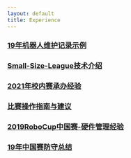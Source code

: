 ```yaml
---
layout: default 
title: Experience
---
```

### [19年机器人维护记录示例](Experience/19年机器人维护记录示例)
### [Small-Size-League技术介绍](Experience/Small-Size-League技术介绍)
### [2021年校内赛承办经验](Experience/2021年校内赛承办经验)
### [比赛操作指南与建议](Experience/比赛操作指南与建议)
### [2019RoboCup中国赛-硬件管理经验](Experience/2019RoboCup中国赛-硬件管理经验)
### [19年中国赛防守总结](Experience/19年中国赛防守总结)
